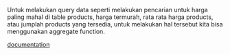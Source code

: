 Untuk melakukan query data seperti melakukan pencarian untuk harga paling mahal di table products, harga termurah, rata rata harga products, atau jumplah products yang tersedia, untuk melakukan hal tersebut kita bisa menggunakan aggregate function.

[documentation](https://www.postgresql.org/docs/current/functions-aggregate.html)
